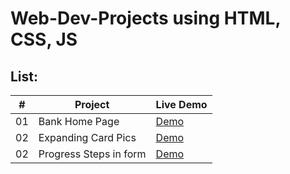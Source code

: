 # Web-Dev-Projects using HTML, CSS, JS

## List:
|  #  | Project | Live Demo |
| :-: | ------- | --------- |
| 01  | Bank Home Page | [Demo](https://bank-front.surge.sh) |
| 02  | Expanding Card Pics | [Demo](https://expanding-card.surge.sh/) |
| 02  | Progress Steps in form | [Demo](https://progress-steps.surge.sh/) |
